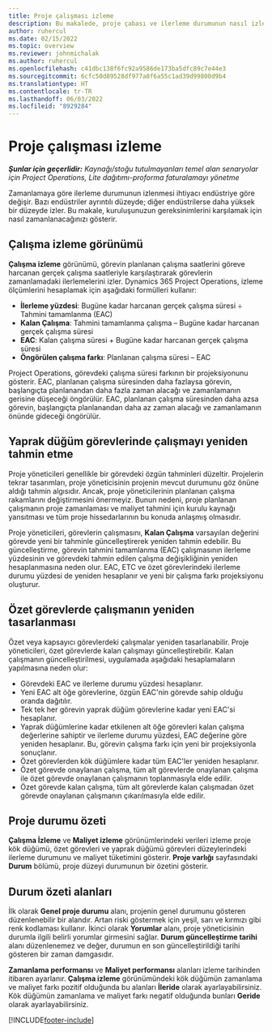 ```yaml
---
title: Proje çalışması izleme
description: Bu makalede, proje çabası ve ilerleme durumunun nasıl izleneceği hakkında bilgiler sağlanmaktadır.
author: ruhercul
ms.date: 02/15/2022
ms.topic: overview
ms.reviewer: johnmichalak
ms.author: ruhercul
ms.openlocfilehash: c41dbc138f6fc92a9586de173ba5dfc89c7e44e3
ms.sourcegitcommit: 6cfc50d89528df977a8f6a55c1ad39d99800d9b4
ms.translationtype: HT
ms.contentlocale: tr-TR
ms.lasthandoff: 06/03/2022
ms.locfileid: "8929284"
---
```

# <a name="project-effort-tracking"></a>Proje çalışması izleme

_**Şunlar için geçerlidir:** Kaynağı/stoğu tutulmayanları temel alan senaryolar için Project Operations, Lite dağıtımı-proforma faturalamayı yönetme_

Zamanlamaya göre ilerleme durumunun izlenmesi ihtiyacı endüstriye göre değişir. Bazı endüstriler ayrıntılı düzeyde; diğer endüstrilerse daha yüksek bir düzeyde izler. Bu makale, kuruluşunuzun gereksinimlerini karşılamak için nasıl zamanlanacağınızı gösterir.

## <a name="effort-tracking-view"></a>Çalışma izleme görünümü

**Çalışma izleme** görünümü, görevin planlanan çalışma saatlerini göreve harcanan gerçek çalışma saatleriyle karşılaştırarak görevlerin zamanlamadaki ilerlemelerini izler. Dynamics 365 Project Operations, izleme ölçümlerini hesaplamak için aşağıdaki formülleri kullanır:

- **İlerleme yüzdesi**: Bugüne kadar harcanan gerçek çalışma süresi ÷ Tahmini tamamlanma (EAC) 
- **Kalan Çalışma**: Tahmini tamamlanma çalışma – Bugüne kadar harcanan gerçek çalışma süresi 
- **EAC**: Kalan çalışma süresi + Bugüne kadar harcanan gerçek çalışma süresi 
- **Öngörülen çalışma farkı**: Planlanan çalışma süresi – EAC

Project Operations, görevdeki çalışma süresi farkının bir projeksiyonunu gösterir. EAC, planlanan çalışma süresinden daha fazlaysa görevin, başlangıçta planlanandan daha fazla zaman alacağı ve zamanlamanın gerisine düşeceği öngörülür. EAC, planlanan çalışma süresinden daha azsa görevin, başlangıçta planlanandan daha az zaman alacağı ve zamanlamanın önünde gideceği öngörülür.

## <a name="reprojecting-effort-on-leaf-node-tasks"></a>Yaprak düğüm görevlerinde çalışmayı yeniden tahmin etme

Proje yöneticileri genellikle bir görevdeki özgün tahminleri düzeltir. Projelerin tekrar tasarımları, proje yöneticisinin projenin mevcut durumunu göz önüne aldığı tahmin algısıdır. Ancak, proje yöneticilerinin planlanan çalışma rakamlarını değiştirmesini önermeyiz. Bunun nedeni, proje planlanan çalışmanın proje zamanlaması ve maliyet tahmini için kurulu kaynağı yansıtması ve tüm proje hissedarlarının bu konuda anlaşmış olmasıdır.

Proje yöneticileri, görevlerin çalışmasını, **Kalan Çalışma** varsayılan değerini görevde yeni bir tahminle güncelleştirerek yeniden tahmin edebilir. Bu güncelleştirme, görevin tahmini tamamlanma (EAC) çalışmasının ilerleme yüzdesinin ve görevdeki tahmin edilen çalışma değişikliğinin yeniden hesaplanmasına neden olur. EAC, ETC ve özet görevlerindeki ilerleme durumu yüzdesi de yeniden hesaplanır ve yeni bir çalışma farkı projeksiyonu oluşturur.

## <a name="reprojection-of-effort-on-summary-tasks"></a>Özet görevlerde çalışmanın yeniden tasarlanması

Özet veya kapsayıcı görevlerdeki çalışmalar yeniden tasarlanabilir. Proje yöneticileri, özet görevlerde kalan çalışmayı güncelleştirebilir. Kalan çalışmanın güncelleştirilmesi, uygulamada aşağıdaki hesaplamaların yapılmasına neden olur:

- Görevdeki EAC ve ilerleme durumu yüzdesi hesaplanır.
- Yeni EAC alt öğe görevlerine, özgün EAC'nin görevde sahip olduğu oranda dağıtılır.
- Tek tek her görevin yaprak düğüm görevlerine kadar yeni EAC'si hesaplanır. 
- Yaprak düğümlerine kadar etkilenen alt öğe görevleri kalan çalışma değerlerine sahiptir ve ilerleme durumu yüzdesi, EAC değerine göre yeniden hesaplanır. Bu, görevin çalışma farkı için yeni bir projeksiyonla sonuçlanır. 
- Özet görevlerden kök düğümlere kadar tüm EAC'ler yeniden hesaplanır.
- Özet görevde onaylanan çalışma, tüm alt görevlerde onaylanan çalışma ile özet görevde onaylanan çalışmanın toplanmasıyla elde edilir.
- Özet görevde kalan çalışma, tüm alt görevlerde kalan çalışmadan özet görevde onaylanan çalışmanın çıkarılmasıyla elde edilir.

## <a name="project-status-summary"></a>Proje durumu özeti

**Çalışma İzleme** ve **Maliyet izleme** görünümlerindeki verileri izleme proje kök düğümü, özet görevleri ve yaprak düğümü görevleri düzeylerindeki ilerleme durumunu ve maliyet tüketimini gösterir. **Proje varlığı** sayfasındaki **Durum** bölümü, proje düzeyi durumunun bir özetini gösterir.

## <a name="status-summary-fields"></a>Durum özeti alanları

İlk olarak **Genel proje durumu** alanı, projenin genel durumunu gösteren düzenlenebilir bir alandır. Artan riski göstermek için yeşil, sarı ve kırmızı gibi renk kodlaması kullanır. İkinci olarak **Yorumlar** alanı, proje yöneticisinin durumla ilgili belirli yorumlar girmesini sağlar. **Durum güncelleştirme tarihi** alanı düzenlenemez ve değer, durumun en son güncelleştirildiği tarihi gösteren bir zaman damgasıdır.

**Zamanlama performansı** ve **Maliyet performansı** alanları izleme tarihinden itibaren ayarlanır. **Çalışma izleme** görünümündeki kök düğümün zamanlama ve maliyet farkı pozitif olduğunda bu alanları **İleride** olarak ayarlayabilirsiniz. Kök düğümün zamanlama ve maliyet farkı negatif olduğunda bunları **Geride** olarak ayarlayabilirsiniz.


[!INCLUDE[footer-include](../includes/footer-banner.md)]
